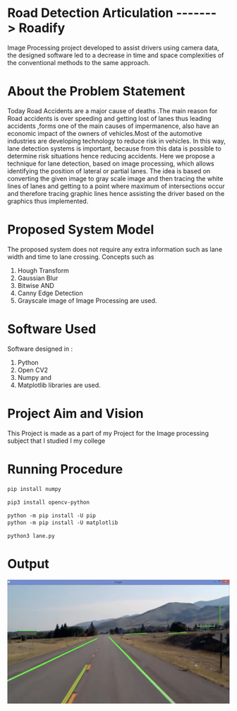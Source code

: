 # Road Detection Articulation -------> Roadify

Image Processing project developed to assist drivers using camera data, the designed software led to a decrease in time and space complexities of the conventional
methods to the same approach.

# About the Problem Statement

Today Road Accidents are a major cause of deaths .The main reason for Road accidents is over speeding and getting lost of lanes thus leading accidents ,forms one of
the main causes of impermanence, also have an economic impact of the owners of vehicles.Most of the automotive industries are developing technology to reduce risk
in vehicles. In this way, lane detection systems is important, because from this data is possible to determine risk situations hence reducing accidents. Here we
propose a technique for lane detection, based on image processing, which allows identifying the position of lateral or partial lanes. The idea is based on
converting the given image to gray scale image and then tracing the white lines of lanes and getting to a point where maximum of intersections occur and therefore
tracing graphic lines hence assisting the driver based on the graphics thus implemented.

# Proposed System Model

The proposed system does not require any extra information such as lane width and time to lane crossing. Concepts such as 
1. Hough Transform 
2. Gaussian Blur 
3. Bitwise AND 
4. Canny Edge Detection
5. Grayscale image of Image Processing are used.

# Software Used

Software designed in :
1. Python 
2. Open CV2
3. Numpy and 
4. Matplotlib libraries are used.

# Project Aim and Vision
This Project is made as a part of my Project for the Image processing subject that I studied I my college

# Running Procedure
```
pip install numpy
```
```
pip3 install opencv-python
```
```
python -m pip install -U pip
python -m pip install -U matplotlib
```
```
python3 lane.py
```


# Output
![](Output.png)
